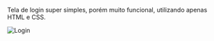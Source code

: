 Tela de login super simples, porém muito funcional, utilizando apenas HTML e CSS.

<img src="/documentos/login.jpg" alt="Login"/>
